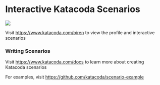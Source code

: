 # Interactive Katacoda Scenarios

[![](http://shields.katacoda.com/katacoda/biren/count.svg)](https://www.katacoda.com/biren "Get your profile on Katacoda.com")

Visit https://www.katacoda.com/biren to view the profile and interactive scenarios

### Writing Scenarios
Visit https://www.katacoda.com/docs to learn more about creating Katacoda scenarios

For examples, visit https://github.com/katacoda/scenario-example
